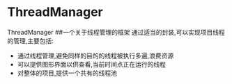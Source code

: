 # ThreadManager
ThreadManager
##一个关于线程管理的框架
通过适当的封装,可以实现项目线程的管理,主要包括:
* 通过线程管理,避免同样的目的的线程被执行多遍,浪费资源
* 可以提供图形界面以供查看,当前时间点正在运行的线程
* 对整体的项目,提供一个共有的线程池
